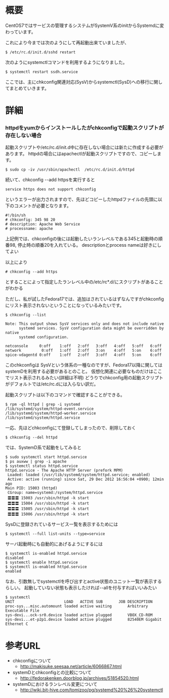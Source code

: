 # 概要
CentOS7ではサービスの管理するシステムがSystemV系のinitからSystemdに変わっています。

これにより今までは次のようにして再起動出来ていましたが、
```
$ /etc/rc.d/init.d/sshd restart
```

次のようにsystemctlコマンドを利用するようになりました。
```
$ systemctl restart ssdh.service
```

ここでは、主にchkconfig関連対応(SysV)からsystemctl(SysD)への移行に関してまとめていきます。

# 詳細

### httpdをyumからインストールしたがchkconfigで起動スクリプトが存在しない場合

起動スクリプトや/etc/rc.d/init.d中に存在しない場合には新たに作成する必要があります。
httpdの場合にはapachectlが起動スクリプトですので、コピーします。
```
$ sudo cp -iv /usr/sbin/apachectl  /etc/rc.d/init.d/httpd
```

続いて、chkconfig --add httpsを実行すると
```
service https does not support chkconfig
```

というエラーが出力されますので、先ほどコピーしたhttpdファイルの先頭に以下のコメントが必要となります。
```
#!/bin/sh
# chkconfig: 345 98 20
# description: Apache Web Service
# processname: apache
```

上記例では、chkconfigの後には起動したいランレベルである345と起動時の順番98, 停止時の順番20を入れている。
descriptionとprocess nameは好きにしてよい

以上により
```
# chkconfig --add https
```
とすることによって指定したランレベル中の/etc/rc*.d/にスクリプトがあることがわかる

ただし、私が試したFedora17では、追加はされているはずなんですがchkconfigにリスト表示されないということになっているみたいです。
``` 
$ chkconfig --list

Note: This output shows SysV services only and does not include native
      systemd services. SysV configuration data might be overridden by native
      systemd configuration.

netconsole     0:off	1:off	2:off	3:off	4:off	5:off	6:off
network        	0:off	1:off	2:off	3:on	4:off	5:on	6:off
spice-vdagentd 0:off	1:off	2:off	3:off	4:off	5:on	6:off
``` 

このchkconfigは SysVという体系の一種なのですが、Fedora17以降に関してはsystemDを利用する必要があるとのこと。
仮想化関連に必要なものだけはここでリスト表示されるみたい(詳細は不明)
どうりでchkconfig用の起動スクリプトがデフォルトでは/etc/rc.dには入らない訳だ。

起動スクリプトは以下のコマンドで確認することができる。
``` 
$ rpm -ql httpd | grep -i systemd
/lib/systemd/system/httpd-event.service
/lib/systemd/system/httpd-worker.service
/lib/systemd/system/httpd.service
``` 

一応、先ほどchkconfigにて登録してしまったので、削除しておく
``` 
$ chkconfig --del httpd
``` 

では、SystemD系で起動をしてみると
``` 
$ sudo systemctl start httpd.service
$ ps auxww | grep -i apache
$ systemctl status httpd.service
httpd.service - The Apache HTTP Server (prefork MPM)
 Loaded: loaded (/usr/lib/systemd/system/httpd.service; enabled)
 Active: active (running) since Sat, 29 Dec 2012 16:56:04 +0900; 12min ago
Main PID: 15003 (httpd)
 CGroup: name=systemd:/system/httpd.service
 〓〓〓 15003 /usr/sbin/httpd -k start
 〓〓〓 15004 /usr/sbin/httpd -k start
 〓〓〓 15005 /usr/sbin/httpd -k start
 〓〓〓 15006 /usr/sbin/httpd -k start
``` 

SysDに登録されているサービス一覧を表示するためには
``` 
$ systemctl --full list-units --type=service
``` 

サーバ起動時にも自動的にあげるようにするには
``` 
$ systemctl is-enabled httpd.service
disabled
$ systemctl enable httpd.service
$ systemctl is-enabled httpd.service
enabled
``` 

なお、引数無しでsystemctlを呼び出すとactive状態のユニット一覧が表示するらしい。
起動していない状態も表示したければ--allを付与すればいいみたい
``` 
$ systemctl
UNIT                      LOAD   ACTIVE SUB       JOB DESCRIPTION
proc-sys...misc.automount loaded active waiting       Arbitrary Executable File 
sys-devi...ock-sr0.device loaded active plugged       VBOX_CD-ROM
sys-devi...et-p2p1.device loaded active plugged       82540EM Gigabit Ethernet C
``` 

# 参考URL
- chkconfigについて
  - http://makisuke.seesaa.net/article/6066867.html
- systemDとchkconfigとの比較について
  - http://fedorakenken.doorblog.jp/archives/51854520.html
- systemDにおけるランレベル変更について
  - http://wiki.bit-hive.com/tomizoo/pg/systemd%20%26%20systemctl
